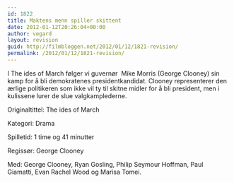 ```yaml
---
id: 1822
title: Maktens menn spiller skittent
date: 2012-01-12T20:26:04+00:00
author: vegard
layout: revision
guid: http://filmbloggen.net/2012/01/12/1821-revision/
permalink: /2012/01/12/1821-revision/
---
```

I The ides of March følger vi guvernør  Mike Morris (George Clooney) sin kamp for å bli demokratenes presidentkandidat. Clooney representerer den ærlige politikeren som ikke vil ty til skitne midler for å bli president, men i kulissene lurer de slue valgkamplederne.

<!--more-->Originaltittel: The ides of March

Kategori: Drama

Spilletid: 1 time og 41 minutter

Regissør: George Clooney

Med: George Clooney, Ryan Gosling, Philip Seymour Hoffman, Paul Giamatti, Evan Rachel Wood og Marisa Tomei.

&nbsp;